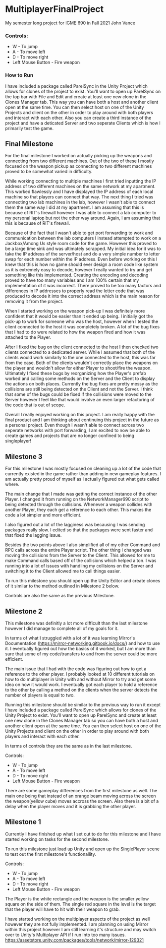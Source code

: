 # MultiplayerFinalProject
My semester long project for IGME 690 in Fall 2021
John Vance

### Controls:
 - W - To jump
 - A - To move left
 - D - To move right
 - Left Mouse Button - Fire weapon

### How to Run
I have included a package called ParelSync in the Unity Project which allows for clones of the project to exist. You'll want to open up ParelSync on the top bar with File and Edit and create at least one new clone in the Clones Manager tab. This way you can have both a host and another client open at the same time. You can then select host on one of the Unity Projects and client on the other in order to play around with both players and interact with each other. Also you can create a third instance of the project and have a deticated Server and two seperate Clients which is how I primarily test the game. 

## Final Milestone

For the final milestone I worked on actually picking up the weapons and connecting from two different machines. Out of the two of these I mostly focused on the weapon pickup as connecting to two different machines proved to be somewhat varied in difficulty.

While working connecting to multiple machines I first tried inputting the IP address of two different machines on the same network at my apartment. This worked flawlessly and I have displayed the IP address of each local machine so that players can connect that way. The next thing I tried was connecting two lab machines in the lab, however I wasn't able to connect them the same way I did at my apartment. I am assuming that this is because of RIT's firewall however I was able to connect a lab computer to my personal laptop but not the other way around. Again, I am assuming that this is because of RIT's firewall.

Because of the fact that I wasn't able to get port forwarding to work and communication between the lab computers I instead attempted to work on a Jackbox/Among Us style room code for the game. However this proved to be a large time sink and was ultimately scrapped. My initial idea for it was to take the IP address of the server/host and do a very simple number to letter swap for each number within the IP address. Even before working on this I knew that this is how no game should ever design a room code like system as it is extremely easy to decode, however I really wanted to try and get something like this implemented. Creating the encoding and decoding proved to have too many variables and I am 100% certain that my implementation of it was incorrect. There proved to be too many factors and differences in IP addresses to properly read the letter code that was produced to decode it into the correct address which is the main reason for removing it from the project.

When I started working on the weapon pick-up I was definitely more confident that it would be easier than it ended up being. I initially got the pick-up to work for someone who was the host, however when I tested the client connected to the host it was completely broken. A lot of the bug fixes that I had to do were related to how the weapon fired and how it was attached to the Player.

After I fixed the bug on the client connected to the host I then checked two clients connected to a dedicated server. While I assumed that both of the clients would work similarly to the one connected to the host, this was far from the case. Both of the clients wouldn't correctly place the weapons on the player and wouldn't allow for either Player to shoot/fire the weapon. Ultimately I fixed these bugs by reorganizing how the Player's prefab worked and calling some methods on the Server and the Client to display the actions on both places. Currently the bug fixes are pretty messy as the collisions are still being detected on the Client and not the Server. I think that some of the bugs could be fixed if the collisions were moved to the Server however I feel like that would involve an even larger refactoring of the code that is out of scope.

Overall I really enjoyed working on this project. I am really happy with the final product and I am thinking about continuing this project in the future as a personal project. Even though I wasn't able to connect across two seperate networks with port forwarding, I am excited to now be able to create games and projects that are no longer confined to being singleplayer!


## Milestone 3

For this milestone I was mostly focused on cleaning up a lot of the code that currently existed in the game rather than adding in new gameplay features. I am actually pretty proud of myself as I actually figured out what gets called where. 

The main change that I made was getting the correct instance of the other Player. I changed it from running on the NetworkManager690 script to being detected through the collisions. Whenever a weapon collides with another Player, they each get a reference to each other. This makes the code a lot simpler and more efficient.

I also figured out a lot of the lagginess was becausing I was sending packages really slow. I edited so that the packages were sent faster and that fixed the lagging issue. 

Besides the two points above I also simplified all of my other Command and RPC calls across the entire Player script. The other thing I changed was moving the collisions from the Server to the Client. This allowed for me to make Command calls based off of the collisions which helped a ton. I was running into a lot of issues with handling my collisions on the Server and switching it to the Client allowed me to call things easier. 

To run this milestone you should open up the Unity Editor and create clones of it similar to the method outlined in Milestone 2 below. 

Controls are also the same as the previous Milestone.


## Milestone 2

This milestone was definitly a lot more difficult than the last milestone however I did manage to complete all of my goals for it. 

In terms of what I struggled with a lot of it was learning Mirror's Documentation (https://mirror-networking.gitbook.io/docs/) and how to use it. I eventually figured out how the basics of it worked, but I am more than sure that some of my code/transfers to and from the server could be more efficient. 

The main issue that I had with the code was figuring out how to get a reference to the other player. I probably looked at 10 different tutorials on how to do multiplayer in Unity with and without Mirror to try and get some idea on how it would work. I eventually got each player to hold a reference to the other by calling a method on the clients when the server detects the number of players is equal to two.  

Running this milestone should be similar to the previous way to run it except I have included a package called ParelSync which allows for clones of the Unity Project to exist. You'll want to open up ParelSync and create at least one new clone in the Clones Manager tab so you can have both a host and another client open at the same time. You can then select host on one of the Unity Projects and client on the other in order to play around with both players and interact with each other. 

In terms of controls they are the same as in the last milestone.

Controls:
 - W - To jump
 - A - To move left
 - D - To move right
 - Left Mouse Button - Fire weapon

There are some gameplay differences from the first milestone as well. The main one being that instead of an orange beam moving across the screen the weapon(yellow cube) moves accross the screen. Also there is a bit of a delay when the player moves and it is grabbing the other player. 


## Milestone 1

Currently I have finished up what I set out to do for this milestone and I have started working on tasks for the second milestone.

To run this milestone just load up Unity and open up the SinglePlayer scene to test out the first milestone's functionallity.

Controls:
 - W - To jump
 - A - To move left
 - D - To move right
 - Left Mouse Button - Fire weapon

The Player is the white rectangle and the weapon is the smaller yellow square on the side of them.
The single red square in the level is the target that the player will have to hit with their weapon to grab.

I have started working on the multiplayer aspects of the project as well however they are not fully implemented. I am planning on using Mirror within this project however I am still learning it's structure and may switch over to Unity's Multiplayer API if I run into too many issues. https://assetstore.unity.com/packages/tools/network/mirror-129321 

